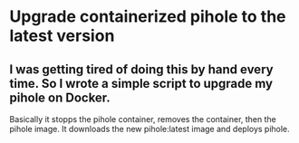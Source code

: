 # Upgrade containerized pihole to the latest version



## I was getting tired of doing this by hand every time. So I wrote a simple script to upgrade my pihole on Docker.

Basically it stopps the pihole container, removes the container, then the pihole image. It downloads the new pihole:latest image and deploys pihole.
